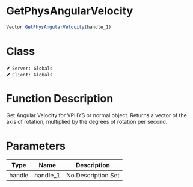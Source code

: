 # GetPhysAngularVelocity
```js
Vector GetPhysAngularVelocity(handle_1)
```
# Class
✔ `Server: Globals`  
✔ `Client: Globals`  

# Function Description
Get Angular Velocity for VPHYS or normal object. Returns a vector of the axis of rotation, multiplied by the degrees of rotation per second.
# Parameters
Type|Name|Description
--|--|--
handle|handle_1|No Description Set
